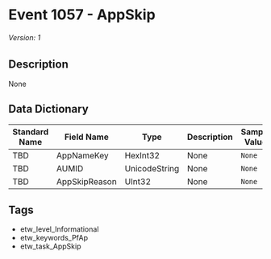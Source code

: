 # Event 1057 - AppSkip
###### Version: 1

## Description
None

## Data Dictionary
|Standard Name|Field Name|Type|Description|Sample Value|
|---|---|---|---|---|
|TBD|AppNameKey|HexInt32|None|`None`|
|TBD|AUMID|UnicodeString|None|`None`|
|TBD|AppSkipReason|UInt32|None|`None`|

## Tags
* etw_level_Informational
* etw_keywords_PfAp
* etw_task_AppSkip